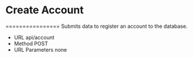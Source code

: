 # Create Account
================
Submits data to register an account to the database.

- URL
  api/account
- Method
  POST
- URL Parameters
  none
